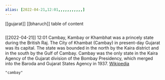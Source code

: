 ```yaml
---
alias: [2022-04-21,12:01,,,,,,,,,,,]
---
```

[[gujarat]] [[bharuch]]
table of content
```toc
```

[[2022-04-21]] 12:01
Cambay, Kambay or Khambhat was a princely state during the British Raj.
The City of Khambat (Cambay) in present-day Gujarat was its capital. The state was bounded in the north by the Kaira district and in the south by the Gulf of Cambay.
Cambay was the only state in the Kaira Agency of the Gujarat division of the Bombay Presidency, which merged into the Baroda and Gujarat States Agency in 1937.
[Wikipedia](https://en.wikipedia.org/wiki/Cambay%20State)
```query
"cambay"
```
